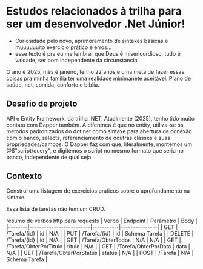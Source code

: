 # Estudos relacionados à trilha para ser um desenvolvedor .Net Júnior!


- Curiosidade pelo novo, aprimoramento de sintaxes básicas e muuuuuuito exercício prático e erros...
- esse texto é pra eu me lembrar que Deus é misericordioso, tudo é vaidade, ser bom independente da circunstancia


O ano é 2025, mês é janeiro, tenho 22 anos e uma meta de fazer essas coisas pra minha família ter uma realidade minimanete aceitável. Plano de saúde, net, comida, conforto e biblia. 

## Desafio de projeto
API e Entity Framework, da trilha .NET. Atualmente (2025), tenho tido muito contato com Dapper também. A diferença é que no entity, utiliza-se os métodos padronizados do dot net como sintaxe para abertura de conexão com o banco, selects, referenciamento de ooutras classes e suas propriedades/campos. O Dapper faz com que, literalmente, montemos um @$"script/query", e digitemos o script no mesmo formato que seria no banco, independente de qual seja.

## Contexto
Construi uma listagem de exercícios praticos sobre o aprofundamento na sintaxe.

Essa lista de tarefas não tem um CRUD. 

resumo de verbos http para requests
| Verbo  | Endpoint                | Parâmetro | Body          |
|--------|-------------------------|-----------|---------------|
| GET    | /Tarefa/{id}            | id        | N/A           |
| PUT    | /Tarefa/{id}            | id        | Schema Tarefa |
| DELETE | /Tarefa/{id}            | id        | N/A           |
| GET    | /Tarefa/ObterTodos      | N/A       | N/A           |
| GET    | /Tarefa/ObterPorTitulo  | titulo    | N/A           |
| GET    | /Tarefa/ObterPorData    | data      | N/A           |
| GET    | /Tarefa/ObterPorStatus  | status    | N/A           |
| POST   | /Tarefa                 | N/A       | Schema Tarefa |

